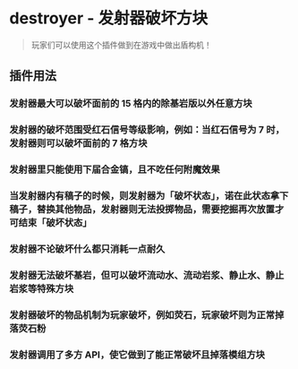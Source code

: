 # destroyer - 发射器破坏方块

> 玩家们可以使用这个插件做到在游戏中做出盾构机！

## 插件用法

### 发射器最大可以破坏面前的 15 格内的除基岩版以外任意方块

### 发射器的破坏范围受红石信号等级影响，例如：当红石信号为 7 时，发射器则可以破坏面前的 7 格方块

### 发射器里只能使用下届合金镐，且不吃任何附魔效果

### 当发射器内有稿子的时候，则发射器为「破坏状态」，诺在此状态拿下稿子，替换其他物品，发射器则无法投掷物品，需要挖掘再次放置才可结束「破坏状态」

### 发射器不论破坏什么都只消耗一点耐久

### 发射器无法破坏基岩，但可以破坏流动水、流动岩浆、静止水、静止岩浆等特殊方块

### 发射器破坏的物品机制为玩家破坏，例如荧石，玩家破坏则为正常掉落荧石粉

### 发射器调用了多方 API，使它做到了能正常破坏且掉落模组方块
